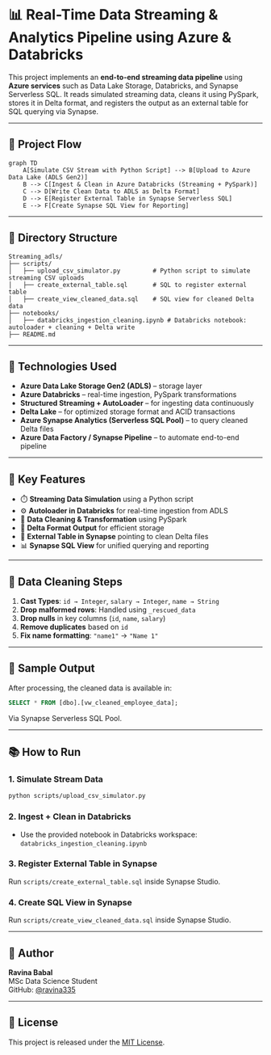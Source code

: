 
# 📊 Real-Time Data Streaming & Analytics Pipeline using Azure & Databricks

This project implements an **end-to-end streaming data pipeline** using **Azure services** such as Data Lake Storage, Databricks, and Synapse Serverless SQL. It reads simulated streaming data, cleans it using PySpark, stores it in Delta format, and registers the output as an external table for SQL querying via Synapse.

---

## 🚀 Project Flow

```mermaid
graph TD
    A[Simulate CSV Stream with Python Script] --> B[Upload to Azure Data Lake (ADLS Gen2)]
    B --> C[Ingest & Clean in Azure Databricks (Streaming + PySpark)]
    C --> D[Write Clean Data to ADLS as Delta Format]
    D --> E[Register External Table in Synapse Serverless SQL]
    E --> F[Create Synapse SQL View for Reporting]
```

---

## 📁 Directory Structure

```
Streaming_adls/
├── scripts/
│   ├── upload_csv_simulator.py         # Python script to simulate streaming CSV uploads
│   ├── create_external_table.sql       # SQL to register external table
│   ├── create_view_cleaned_data.sql    # SQL view for cleaned Delta data
├── notebooks/
│   ├── databricks_ingestion_cleaning.ipynb # Databricks notebook: autoloader + cleaning + Delta write
├── README.md
```

---

## 🧪 Technologies Used

- **Azure Data Lake Storage Gen2 (ADLS)** – storage layer
- **Azure Databricks** – real-time ingestion, PySpark transformations
- **Structured Streaming + AutoLoader** – for ingesting data continuously
- **Delta Lake** – for optimized storage format and ACID transactions
- **Azure Synapse Analytics (Serverless SQL Pool)** – to query cleaned Delta files
- **Azure Data Factory / Synapse Pipeline** – to automate end-to-end pipeline

---

## 📌 Key Features

- ⏱️ **Streaming Data Simulation** using a Python script
- ⚙️ **Autoloader in Databricks** for real-time ingestion from ADLS
- 🧹 **Data Cleaning & Transformation** using PySpark
- 💾 **Delta Format Output** for efficient storage
- 🧮 **External Table in Synapse** pointing to clean Delta files
- 📊 **Synapse SQL View** for unified querying and reporting

---

## 🧼 Data Cleaning Steps

1. **Cast Types**: `id → Integer`, `salary → Integer`, `name → String`
2. **Drop malformed rows**: Handled using `_rescued_data`
3. **Drop nulls** in key columns (`id`, `name`, `salary`)
4. **Remove duplicates** based on `id`
5. **Fix name formatting**: `"name1"` → `"Name 1"`

---

## 🧬 Sample Output

After processing, the cleaned data is available in:

```sql
SELECT * FROM [dbo].[vw_cleaned_employee_data];
```

Via Synapse Serverless SQL Pool.

---

## 📚 How to Run

### 1. Simulate Stream Data

```bash
python scripts/upload_csv_simulator.py
```

### 2. Ingest + Clean in Databricks

- Use the provided notebook in Databricks workspace: `databricks_ingestion_cleaning.ipynb`

### 3. Register External Table in Synapse

Run `scripts/create_external_table.sql` inside Synapse Studio.

### 4. Create SQL View in Synapse

Run `scripts/create_view_cleaned_data.sql` inside Synapse Studio.

---

## 🧠 Author

**Ravina Babal**  
MSc Data Science Student  
GitHub: [@ravina335](https://github.com/ravina335)

---

## 📌 License

This project is released under the [MIT License](LICENSE).
